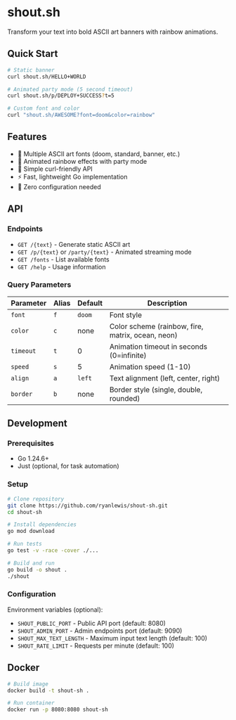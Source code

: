 # shout.sh

Transform your text into bold ASCII art banners with rainbow animations.

## Quick Start

```bash
# Static banner
curl shout.sh/HELLO+WORLD

# Animated party mode (5 second timeout)
curl shout.sh/p/DEPLOY+SUCCESS?t=5

# Custom font and color
curl "shout.sh/AWESOME?font=doom&color=rainbow"
```

## Features

- 🎨 Multiple ASCII art fonts (doom, standard, banner, etc.)
- 🌈 Animated rainbow effects with party mode
- 🎯 Simple curl-friendly API
- ⚡ Fast, lightweight Go implementation
- 🔧 Zero configuration needed

## API

### Endpoints

- `GET /{text}` - Generate static ASCII art
- `GET /p/{text}` or `/party/{text}` - Animated streaming mode
- `GET /fonts` - List available fonts
- `GET /help` - Usage information

### Query Parameters

| Parameter | Alias | Default | Description |
|-----------|-------|---------|-------------|
| `font` | `f` | `doom` | Font style |
| `color` | `c` | none | Color scheme (rainbow, fire, matrix, ocean, neon) |
| `timeout` | `t` | 0 | Animation timeout in seconds (0=infinite) |
| `speed` | `s` | 5 | Animation speed (1-10) |
| `align` | `a` | `left` | Text alignment (left, center, right) |
| `border` | `b` | none | Border style (single, double, rounded) |

## Development

### Prerequisites

- Go 1.24.6+
- Just (optional, for task automation)

### Setup

```bash
# Clone repository
git clone https://github.com/ryanlewis/shout-sh.git
cd shout-sh

# Install dependencies
go mod download

# Run tests
go test -v -race -cover ./...

# Build and run
go build -o shout .
./shout
```

### Configuration

Environment variables (optional):
- `SHOUT_PUBLIC_PORT` - Public API port (default: 8080)
- `SHOUT_ADMIN_PORT` - Admin endpoints port (default: 9090)
- `SHOUT_MAX_TEXT_LENGTH` - Maximum input text length (default: 100)
- `SHOUT_RATE_LIMIT` - Requests per minute (default: 100)

## Docker

```bash
# Build image
docker build -t shout-sh .

# Run container
docker run -p 8080:8080 shout-sh
```